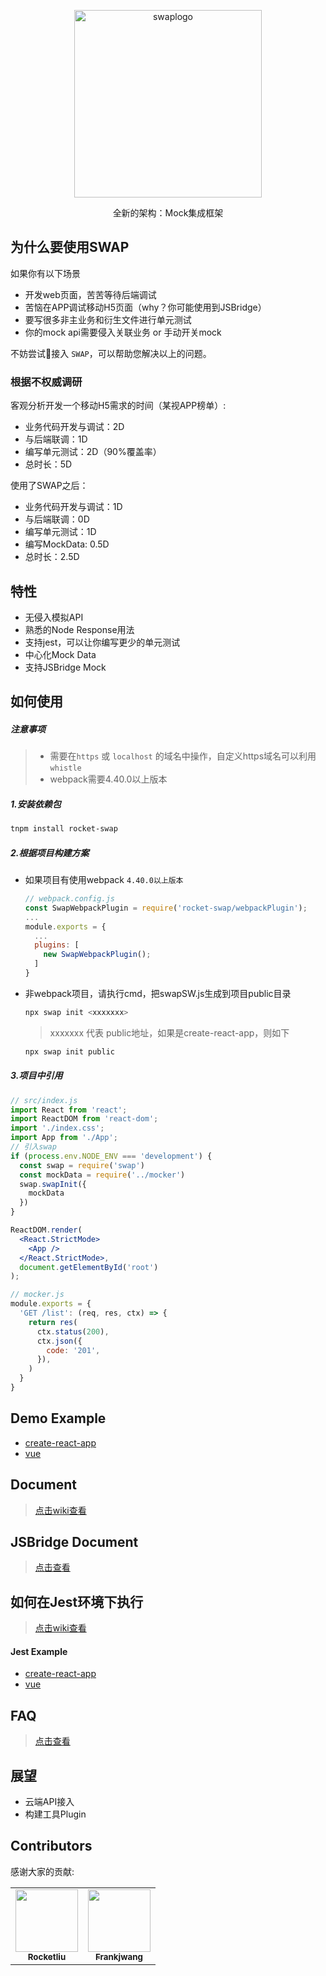 <p align="center">
  <img src="https://isee.weishi.qq.com/live/wesee-live/swaplogo.png" alt="swaplogo" width="300" />
</p>

<p align="center">全新的架构：Mock集成框架</p>


## 为什么要使用SWAP
如果你有以下场景
- 开发web页面，苦苦等待后端调试
- 苦恼在APP调试移动H5页面（why？你可能使用到JSBridge）
- 要写很多非主业务和衍生文件进行单元测试
- 你的mock api需要侵入关联业务 or 手动开关mock

不妨尝试接入 `SWAP`，可以帮助您解决以上的问题。

### 根据不权威调研
客观分析开发一个移动H5需求的时间（某视APP榜单）:
- 业务代码开发与调试：2D
- 与后端联调：1D
- 编写单元测试：2D（90%覆盖率）
- 总时长：5D

使用了SWAP之后：
- 业务代码开发与调试：1D
- 与后端联调：0D
- 编写单元测试：1D
- 编写MockData: 0.5D
- 总时长：2.5D


## 特性
- 无侵入模拟API
- 熟悉的Node Response用法
- 支持jest，可以让你编写更少的单元测试
- 中心化Mock Data
- 支持JSBridge Mock 

## 如何使用
##### 注意事项
> - 需要在`https` 或 `localhost` 的域名中操作，自定义https域名可以利用`whistle`
> - webpack需要4.40.0以上版本

##### 1.安装依赖包
```bash
tnpm install rocket-swap
```

##### 2.根据项目构建方案
  - 如果项目有使用webpack `4.40.0以上版本`
    ```js
    // webpack.config.js
    const SwapWebpackPlugin = require('rocket-swap/webpackPlugin');
    ...
    module.exports = {
      ...
      plugins: [
        new SwapWebpackPlugin();
      ]
    }
    ```
  - 非webpack项目，请执行cmd，把swapSW.js生成到项目public目录
    ```bash
    npx swap init <xxxxxxx>
    ```
    > xxxxxxx 代表 public地址，如果是create-react-app，则如下
      ```bash
    npx swap init public
    ```

##### 3.项目中引用
```jsx
// src/index.js
import React from 'react';
import ReactDOM from 'react-dom';
import './index.css';
import App from './App';
// 引入swap
if (process.env.NODE_ENV === 'development') {
  const swap = require('swap')
  const mockData = require('../mocker')
  swap.swapInit({
    mockData
  })
}

ReactDOM.render(
  <React.StrictMode>
    <App />
  </React.StrictMode>,
  document.getElementById('root')
);
```
```js
// mocker.js
module.exports = {
  'GET /list': (req, res, ctx) => {
    return res(
      ctx.status(200),
      ctx.json({
        code: '201',
      }),
    )
  }
}
```

## Demo Example
  - [create-react-app](https://git.code.oa.com/swap/example/simple-react-example)
  - [vue](https://git.code.oa.com/swap/example/simple-vue-example)

## Document 
>[点击wiki查看](https://git.code.oa.com/rocketliu/swap/wikis/Document)


## JSBridge Document
>[点击查看](https://git.code.oa.com/rocketliu/swap-jsbridge)

## 如何在Jest环境下执行
>[点击wiki查看](https://git.code.oa.com/rocketliu/swap/wikis/Jest)

#### Jest Example
  - [create-react-app](https://git.code.oa.com/rocketliu/swap/wikis/Jest/create-react-app)
  - [vue](https://git.code.oa.com/rocketliu/swap/wikis/Jest/vue)

## FAQ
>[点击查看](https://git.code.oa.com/rocketliu/swap/wikis/FAQ)

## 展望
- 云端API接入
- 构建工具Plugin

## Contributors

感谢大家的贡献:

<!-- ALL-CONTRIBUTORS-LIST:START - Do not remove or modify this section -->
<!-- prettier-ignore-start -->
<!-- markdownlint-disable -->
<table>
  <tr>
    <td align="center"><a href="https://git.code.oa.com/u/rocketliu"><img src="https://dayu.oa.com/avatars/rocketliu/profile.jpg" width="100px;" alt=""/><br /><sub><b>Rocketliu</b></sub></a></td>
    <td align="center"><a href="https://git.code.oa.com/u/frankjwang"><img src="https://dayu.oa.com/avatars/frankjwang/profile.jpg" width="100px;" alt=""/><br /><sub><b>Frankjwang</b></sub></a></td>
  </tr>
</table>